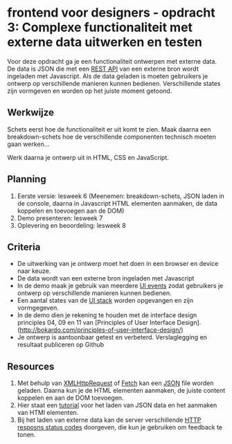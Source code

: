 # frontend voor designers - opdracht 3: Complexe functionaliteit met externe data uitwerken en testen

Voor deze opdracht ga je een functionaliteit ontwerpen met externe data. De data is JSON die met een [REST API](https://developer.mozilla.org/en-US/docs/Glossary/REST) van een externe bron wordt ingeladen met Javascript.  Als de data geladen is moeten gebruikers je ontwerp op verschillende manieren kunnen bedienen. Verschillende states zijn vormgeven en worden op het juiste moment getoond.

## Werkwijze

Schets eerst hoe de functionaliteit er uit komt te zien. Maak daarna een breakdown-schets hoe de verschillende componenten technisch moeten gaan werken...

Werk daarna je ontwerp uit in HTML, CSS en JavaScript.

## Planning
1. Eerste versie: lesweek 6
(Meenemen: breakdown-schets, JSON laden in de console, daarna in Javascript HTML elementen aanmaken, de data koppelen en toevoegen aan de DOM)
2. Demo presenteren: lesweek 7
3. Oplevering en beoordeling: lesweek 8


## Criteria

- De uitwerking van je ontwerp moet het doen in een browser en device naar keuze.
- De data wordt van een externe bron ingeladen met Javascript
- In de demo maak je gebruik van meerdere [UI events](https://developer.mozilla.org/en-US/docs/Web/API/UIEvent) zodat gebruikers je ontwerp op verschillende manieren kunnen bedienen.
- Een aantal states van de [UI stack](https://www.scotthurff.com/posts/why-your-user-interface-is-awkward-youre-ignoring-the-ui-stack/) worden opgevangen en zijn vormgegeven.
- In de demo dien je rekening te houden met de interface design principles 04, 09 en 11 van [Principles of User Interface Design].(http://bokardo.com/principles-of-user-interface-design/)
- Je ontwerp is aantoonbaar getest en verbeterd. Verslaglegging en resultaat publiceren op Github


## Resources

1. Met behulp van [XMLHttpRequest](https://developer.mozilla.org/en-US/docs/Web/API/XMLHttpRequest/Using_XMLHttpRequest) of [Fetch](https://developer.mozilla.org/en-US/docs/Web/API/Fetch_API/Using_Fetch) kan een [JSON](https://developer.mozilla.org/en-US/docs/Learn/JavaScript/Objects/JSON) file worden geladen. Daarna kun je de HTML elementen aanmaken, de juiste content koppelen en aan de DOM toevoegen.
2. Hier staat een [tutorial](https://developer.mozilla.org/en-US/docs/Learn/JavaScript/Objects/JSON) voor het laden van JSON data en het aanmaken van HTMl elementen.
3. Bij het laden van externe data kan de server verschillende [HTTP resposns status codes](https://developer.mozilla.org/en-US/docs/Web/HTTP/Status) doorgeven, die kun je gebruiken om feedback te tonen.
